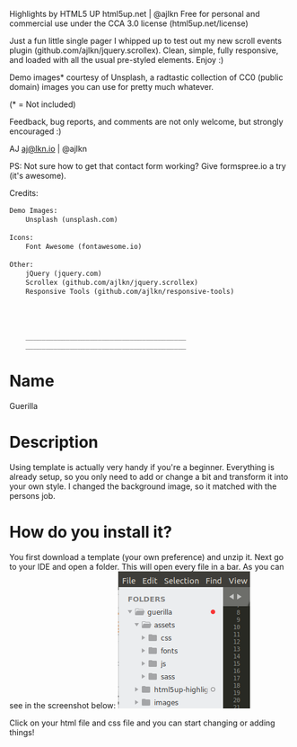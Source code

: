 Highlights by HTML5 UP
html5up.net | @ajlkn
Free for personal and commercial use under the CCA 3.0 license (html5up.net/license)


Just a fun little single pager I whipped up to test out my new scroll events plugin
(github.com/ajlkn/jquery.scrollex). Clean, simple, fully responsive, and loaded with
all the usual pre-styled elements. Enjoy :)

Demo images* courtesy of Unsplash, a radtastic collection of CC0 (public domain) images
you can use for pretty much whatever.

(* = Not included)

Feedback, bug reports, and comments are not only welcome, but strongly encouraged :)

AJ
aj@lkn.io | @ajlkn

PS: Not sure how to get that contact form working? Give formspree.io a try (it's awesome).


Credits:

	Demo Images:
		Unsplash (unsplash.com)

	Icons:
		Font Awesome (fontawesome.io)

	Other:
		jQuery (jquery.com)
		Scrollex (github.com/ajlkn/jquery.scrollex)
		Responsive Tools (github.com/ajlkn/responsive-tools)




		________________________________________
		________________________________________


# Name
Guerilla 

# Description
Using template is actually very handy if you're a beginner. Everything is already setup, so you only need to add or change a bit and transform it into your own style. I changed the background image, so it matched with the persons job. 


# How do you install it? 
You first download a template (your own preference) and unzip it. Next go to your IDE and open a folder. This will open every file in a bar. As you can see in the screenshot below:
![x](screenshot2.png)

Click on your html file and css file and you can start changing or adding things!










